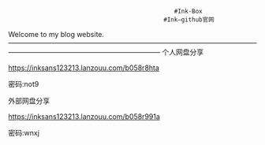                                                    #Ink-Box
                                                #Ink—github官网

Welcome to my blog website.
——————————————————————————————————————————————————————————
个人网盘分享

https://inksans123213.lanzouu.com/b058r8hta

密码:not9

外部网盘分享

https://inksans123213.lanzouu.com/b058r991a

密码:wnxj

